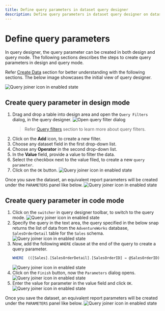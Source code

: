 ```yaml
---
title: Define query parameters in dataset query designer
description: Define query parameters in dataset query designer on dataset create/edit action in Bold Report Designer
---
```


# Define query parameters

In query designer, the query parameter can be created in both design and query mode. The following sections describes the steps to create query parameters in design and query mode.

Refer [Create Data](/on-premise/report-designer/manage-data/dataset/create-an-embedded-dataset/) section for better understanding with the following sections. The below image showcases the initial view of query designer.

![Query joiner icon in enabled state](/static/assets/on-premise/images/report-designer/transforming-data/define-query-parameters/query-designer-initial-view.png)

## Create query parameter in design mode

1. Drag and drop a table into design area and open the `Query Filters` dialog, in the query designer.
![Open query filter dialog](/static/assets/on-premise/images/report-designer/transforming-data/define-query-parameters/open-query-filter-dialog.png)
   > Refer [Query filters](/on-premise/report-designer/transforming-data/query-filter/) section to learn more about query filters.
2. Click on the **Add** icon, to create a new filter.
3. Choose any dataset field in the  first drop-down list.
4. Choose any **Operator** in the second drop-down list.
5. In the **Value** field, provide a value to filter the data.
6. Select the checkbox next to the value filed, to create a new `query parameter`.
7. Click on the `OK` button.
![Query joiner icon in enabled state](/static/assets/on-premise/images/report-designer/transforming-data/define-query-parameters/create-query-parameter.png)

Once you save the dataset, an equivalent report parameters will be created under the `PARAMETERS` panel like below.
![Query joiner icon in enabled state](/static/assets/on-premise/images/report-designer/transforming-data/define-query-parameters/report-parameters-list.png)

## Create query parameter in code mode

1. Click on the `switcher` in query designer toolbar, to switch to the query mode.
![Query joiner icon in enabled state](/static/assets/on-premise/images/report-designer/transforming-data/define-query-parameters/code-switcher-icon.png)
2. Specify the query in the text area, the query specified in the below snap returns the list of data from the `AdventureWorks` database, `SalesOrderDetail` table for the `Sales` schema.
![Query joiner icon in enabled state](/static/assets/on-premise/images/report-designer/transforming-data/define-query-parameters/specify-query-in-text-area.png)
3. Now, add the following `WHERE` clause at the end of the query to create a query parameter.
    ```js
    WHERE  (([Sales].[SalesOrderDetail].[SalesOrderID] = @SalesOrderID))
    ```
   ![Query joiner icon in enabled state](/static/assets/on-premise/images/report-designer/transforming-data/define-query-parameters/add-where-clause.png)
4. Click on the `Finish` button, now the `Parameters` dialog opens.
![Query joiner icon in enabled state](/static/assets/on-premise/images/report-designer/transforming-data/define-query-parameters/query-parameter-dialog.png)
5. Enter the value for parameter in the value field and click `OK`.
![Query joiner icon in enabled state](/static/assets/on-premise/images/report-designer/transforming-data/define-query-parameters/enter-query-parameter-value.png)

Once you save the dataset, an equivalent report parameters will be created under the `PARAMETERS` panel like below.
![Query joiner icon in enabled state](/static/assets/on-premise/images/report-designer/transforming-data/define-query-parameters/report-parameters-list.png)